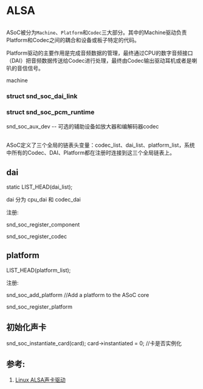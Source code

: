# ALSA


## 





ASoC被分为`Machine`、`Platform`和`Codec`三大部分。其中的Machine驱动负责Platform和Codec之间的耦合和设备或板子特定的代码。

Platform驱动的主要作用是完成音频数据的管理，最终通过CPU的数字音频接口（DAI）把音频数据传送给Codec进行处理，最终由Codec输出驱动耳机或者是喇叭的音信信号。

machine


### struct snd_soc_dai_link


### struct snd_soc_pcm_runtime


snd_soc_aux_dev  -- 可选的辅助设备如放大器和编解码器codec

## 

ASoC定义了三个全局的链表头变量：codec_list、dai_list、platform_list，系统中所有的Codec、DAI、Platform都在注册时连接到这三个全局链表上。

## dai

static LIST_HEAD(dai_list); 


dai 分为 cpu_dai 和 codec_dai



注册:

snd_soc_register_component



snd_soc_register_codec


## platform

LIST_HEAD(platform_list);

注册:

snd_soc_add_platform   //Add a platform to the ASoC core

snd_soc_register_platform


## 初始化声卡


snd_soc_instantiate_card(card); 
card->instantiated = 0;   //卡是否实例化






## 参考:

1. [ Linux ALSA声卡驱动](http://blog.csdn.net/droidphone/article/details/6271122)
